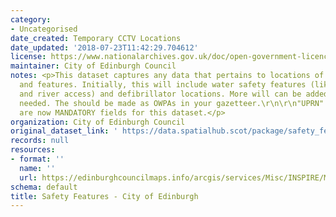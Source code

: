 ```yaml
---
category:
- Uncategorised
date_created: Temporary CCTV Locations
date_updated: '2018-07-23T11:42:29.704612'
license: https://www.nationalarchives.gov.uk/doc/open-government-licence/version/3/
maintainer: City of Edinburgh Council
notes: <p>This dataset captures any data that pertains to locations of safety equipment
  and features. Initially, this will include water safety features (like life buoys
  and river access) and defibrillator locations. More will can be added as and when
  needed. The should be made as OWPAs in your gazetteer.\r\n\r\n"UPRN" and "address"
  are now MANDATORY fields for this dataset.</p>
organization: City of Edinburgh Council
original_dataset_link: ' https://data.spatialhub.scot/package/safety_features-ce'
records: null
resources:
- format: ''
  name: ''
  url: https://edinburghcouncilmaps.info/arcgis/services/Misc/INSPIRE/MapServer/WFSServer?
schema: default
title: Safety Features - City of Edinburgh
---
```

